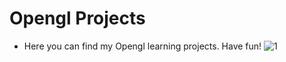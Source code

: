 # Opengl Projects
* Here you can find my Opengl learning projects. Have fun!
![1](https://github.com/YuraMihailov123/OpenglGridWithRotate/tree/master/SnakeGame/snake.png)

